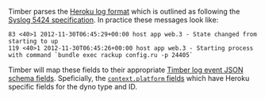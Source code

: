Timber parses the [Heroku log format](https://devcenter.heroku.com/articles/log-drains#https-drains) which is outlined as following the [Syslog 5424 specification](https://www.ietf.org/rfc/rfc5424.txt). In practice these messages look like:

```
83 <40>1 2012-11-30T06:45:29+00:00 host app web.3 - State changed from starting to up
119 <40>1 2012-11-30T06:45:26+00:00 host app web.3 - Starting process with command `bundle exec rackup config.ru -p 24405`
```

Timber will map these fields to their appropriate [Timber log event JSON schema fields](https://timber.io/concepts/log-event-json-schema). Speficially, the [`context.platform` fields](/concepts/log-event-json-schema/context/platform-context) which have Heroku specific fields for the dyno type and ID.
